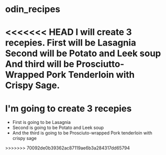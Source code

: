 # odin_recipes
<<<<<<< HEAD
I will create 3 recepies.
First will be Lasagnia
Second will be Potato and Leek soup
And third will be Prosciutto-Wrapped Pork Tenderloin with Crispy Sage.
=======
<h1>I'm going to create 3 recepies</h1>
<ul>
  <li>First is going to be Lasagnia</li>
  <li>Second is going to be Potato and Leek soup</li>
  <li>And the third is going to be Prosciuto-wrapped Pork tenderloin with crispy sage</li>
</ul>
>>>>>>> 70092de0b39362ac87119ae6b3a284317dd65794
